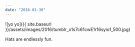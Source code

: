 ```yaml
---
date: "2016-01-30"
---
```


![yo yo]({{ site.baseurl }}/assets/images/2016/tumblr_o1s7c61cwE1r16syio1_500.jpg)

Hats are endlessly fun.
